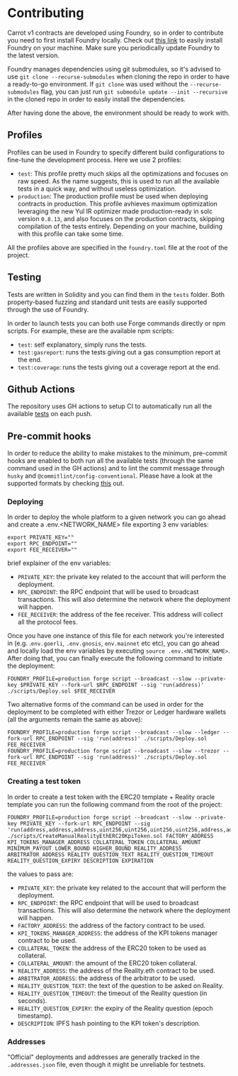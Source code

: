 # Contributing

Carrot v1 contracts are developed using Foundry, so in order to contribute you
need to first install Foundry locally. Check out
[this link](https://getfoundry.sh/) to easily install Foundry on your machine.
Make sure you periodically update Foundry to the latest version.

Foundry manages dependencies using git submodules, so it's advised to use
`git clone --recurse-submodules` when cloning the repo in order to have a
ready-to-go environment. If `git clone` was used without the
`--recurse-submodules` flag, you can just run
`git submodule update --init --recursive` in the cloned repo in order to easily
install the dependencies.

After having done the above, the environment should be ready to work with.

## Profiles

Profiles can be used in Foundry to specify different build configurations to
fine-tune the development process. Here we use 2 profiles:

- `test`: This profile pretty much skips all the optimizations and focuses on
  raw speed. As the name suggests, this is used to run all the available tests
  in a quick way, and without useless optimization.
- `production`: The production profile must be used when deploying contracts in
  production. This profile avhieves maximum optimization leveraging the new Yul
  IR optimizer made production-ready in solc version `0.8.13`, and also focuses
  on the production contracts, skipping compilation of the tests entirely.
  Depending on your machine, building with this profile can take some time.

All the profiles above are specified in the `foundry.toml` file at the root of
the project.

## Testing

Tests are written in Solidity and you can find them in the `tests` folder. Both
property-based fuzzing and standard unit tests are easily supported through the
use of Foundry.

In order to launch tests you can both use Forge commands directly or npm
scripts. For example, these are the available npm scripts:

- `test`: self explanatory, simply runs the tests.
- `test:gasreport`: runs the tests giving out a gas consumption report at the
  end.
- `test:coverage`: runs the tests giving out a coverage report at the end.

## Github Actions

The repository uses GH actions to setup CI to automatically run all the
available
[tests](https://github.com/carrot-kpi/contracts/blob/feature/v1-no-automation/.github/workflows/ci.yaml)
on each push.

## Pre-commit hooks

In order to reduce the ability to make mistakes to the minimum, pre-commit hooks
are enabled to both run all the available tests (through the same command used
in the GH actions) and to lint the commit message through `husky` and
`@commitlint/config-conventional`. Please have a look at the supported formats
by checking
[this](https://github.com/conventional-changelog/commitlint/tree/master/@commitlint/config-conventional)
out.

### Deploying

In order to deploy the whole platform to a given network you can go ahead and
create a .env.<NETWORK_NAME> file exporting 3 env variables:

```
export PRIVATE_KEY=""
export RPC_ENDPOINT=""
export FEE_RECEIVER=""
```

brief explainer of the env variables:

- `PRIVATE_KEY`: the private key related to the account that will perform the
  deployment.
- `RPC_ENDPOINT`: the RPC endpoint that will be used to broadcast transactions.
  This will also determine the network where the deployment will happen.
- `FEE_RECEIVER`: the address of the fee receiver. This address will collect all
  the protocol fees.

Once you have one instance of this file for each network you're interested in
(e.g. .`env.goerli`, `.env.gnosis`, `env.mainnet` etc etc), you can go ahead and
locally load the env variables by executing `source .env.<NETWORK_NAME>`. After
doing that, you can finally execute the following command to initiate the
deployment:

```
FOUNDRY_PROFILE=production forge script --broadcast --slow --private-key $PRIVATE_KEY --fork-url $RPC_ENDPOINT --sig 'run(address)' ./scripts/Deploy.sol $FEE_RECEIVER
```

Two alternative forms of the command can be used in order for the deployment to
be completed with either Trezor or Ledger hardware wallets (all the arguments
remain the same as above):

```
FOUNDRY_PROFILE=production forge script --broadcast --slow --ledger --fork-url RPC_ENDPOINT --sig 'run(address)' ./scripts/Deploy.sol FEE_RECEIVER
FOUNDRY_PROFILE=production forge script --broadcast --slow --trezor --fork-url RPC_ENDPOINT --sig 'run(address)' ./scripts/Deploy.sol FEE_RECEIVER
```

### Creating a test token

In order to create a test token with the ERC20 template + Reality oracle
template you can run the following command from the root of the project:

```
FOUNDRY_PROFILE=production forge script --broadcast --slow --private-key PRIVATE_KEY --fork-url RPC_ENDPOINT --sig 'run(address,address,address,uint256,uint256,uint256,uint256,address,address,string,uint32,uint32,string,uint256)' ./scripts/CreateManualRealityEthERC20KpiToken.sol FACTORY_ADDRESS KPI_TOKENS_MANAGER_ADDRESS COLLATERAL_TOKEN COLLATERAL_AMOUNT MINIMUM_PAYOUT LOWER_BOUND HIGHER_BOUND REALITY_ADDRESS ARBITRATOR_ADDRESS REALITY_QUESTION_TEXT REALITY_QUESTION_TIMEOUT REALITY_QUESTION_EXPIRY DESCRIPTION EXPIRATION
```

the values to pass are:

- `PRIVATE_KEY`: the private key related to the account that will perform the
  deployment.
- `RPC_ENDPOINT`: the RPC endpoint that will be used to broadcast transactions.
  This will also determine the network where the deployment will happen.
- `FACTORY_ADDRESS`: the address of the factory contract to be used.
- `KPI_TOKENS_MANAGER_ADDRESS`: the address of the KPI tokens manager contract
  to be used.
- `COLLATERAL_TOKEN`: the address of the ERC20 token to be used as collateral.
- `COLLATERAL_AMOUNT`: the amount of the ERC20 token collateral.
- `REALITY_ADDRESS`: the address of the Reality.eth contract to be used.
- `ARBITRATOR_ADDRESS`: the address of the arbitrator to be used.
- `REALITY_QUESTION_TEXT`: the text of the question to be asked on Reality.
- `REALITY_QUESTION_TIMEOUT`: the timeout of the Reality question (in seconds).
- `REALITY_QUESTION_EXPIRY`: the expiry of the Reality question (epoch
  timestamp).
- `DESCRIPTION`: IPFS hash pointing to the KPI token's description.

### Addresses

"Official" deployments and addresses are generally tracked in the
`.addresses.json` file, even though it might be unreliable for testnets.
